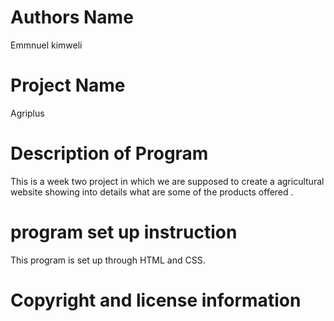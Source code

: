 # Authors Name
Emmnuel kimweli
# Project Name
Agriplus
# Description of Program
This is a week two project in which we are supposed to create a agricultural website showing into details what are some of the products offered  .
# program set up instruction
This program is set up through HTML and CSS.
# Copyright and license information
